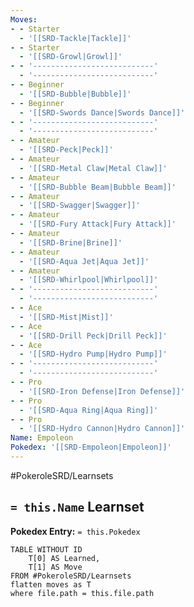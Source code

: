 ```yaml
---
Moves:
- - Starter
  - '[[SRD-Tackle|Tackle]]'
- - Starter
  - '[[SRD-Growl|Growl]]'
- - '---------------------------'
  - '---------------------------'
- - Beginner
  - '[[SRD-Bubble|Bubble]]'
- - Beginner
  - '[[SRD-Swords Dance|Swords Dance]]'
- - '---------------------------'
  - '---------------------------'
- - Amateur
  - '[[SRD-Peck|Peck]]'
- - Amateur
  - '[[SRD-Metal Claw|Metal Claw]]'
- - Amateur
  - '[[SRD-Bubble Beam|Bubble Beam]]'
- - Amateur
  - '[[SRD-Swagger|Swagger]]'
- - Amateur
  - '[[SRD-Fury Attack|Fury Attack]]'
- - Amateur
  - '[[SRD-Brine|Brine]]'
- - Amateur
  - '[[SRD-Aqua Jet|Aqua Jet]]'
- - Amateur
  - '[[SRD-Whirlpool|Whirlpool]]'
- - '---------------------------'
  - '---------------------------'
- - Ace
  - '[[SRD-Mist|Mist]]'
- - Ace
  - '[[SRD-Drill Peck|Drill Peck]]'
- - Ace
  - '[[SRD-Hydro Pump|Hydro Pump]]'
- - '---------------------------'
  - '---------------------------'
- - Pro
  - '[[SRD-Iron Defense|Iron Defense]]'
- - Pro
  - '[[SRD-Aqua Ring|Aqua Ring]]'
- - Pro
  - '[[SRD-Hydro Cannon|Hydro Cannon]]'
Name: Empoleon
Pokedex: '[[SRD-Empoleon|Empoleon]]'
---
```


#PokeroleSRD/Learnsets

## `= this.Name` Learnset

**Pokedex Entry:** `= this.Pokedex`

```dataview
TABLE WITHOUT ID
    T[0] AS Learned,
    T[1] AS Move
FROM #PokeroleSRD/Learnsets
flatten moves as T
where file.path = this.file.path
```
